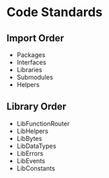 # Code Standards

## Import Order

- Packages
- Interfaces
- Libraries
- Submodules
- Helpers

## Library Order

- LibFunctionRouter
- LibHelpers
- LibBytes
- LibDataTypes
- LibErrors
- LibEvents
- LibConstants

